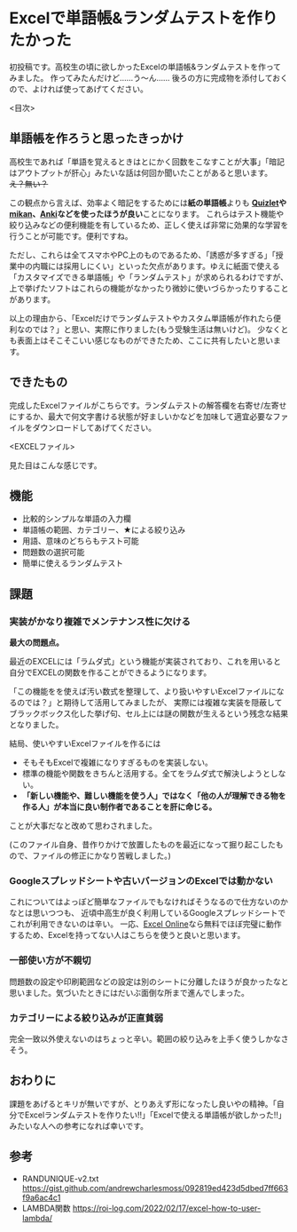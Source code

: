 # Excelで単語帳&ランダムテストを作りたかった

初投稿です。高校生の頃に欲しかったExcelの単語帳&ランダムテストを作ってみました。
作ってみたんだけど……う～ん……
後ろの方に完成物を添付しておくので、よければ使ってあげてください。

<目次>

## 単語帳を作ろうと思ったきっかけ

高校生であれば「単語を覚えるときはとにかく回数をこなすことが大事」「暗記はアウトプットが肝心」みたいな話は何回か聞いたことがあると思います。
~~え？無い？~~

この観点から言えば、効率よく暗記をするためには**紙の単語帳**よりも
**[Quizlet](https://quizlet.com/jp)や[mikan](https://mikan.link/)、[Anki](https://apps.ankiweb.net/)などを使ったほうが良い**ことになります。
これらはテスト機能や絞り込みなどの便利機能を有しているため、正しく使えば非常に効果的な学習を行うことが可能です。便利ですね。

ただし、これらは全てスマホやPC上のものであるため、「誘惑が多すぎる」「授業中の内職には採用しにくい」といった欠点があります。ゆえに紙面で使える「カスタマイズできる単語帳」や「ランダムテスト」が求められるわけですが、上で挙げたソフトはこれらの機能がなかったり微妙に使いづらかったりすることがあります。

以上の理由から、「Excelだけでランダムテストやカスタム単語帳が作れたら便利なのでは？」と思い、実際に作りました(もう受験生活は無いけど)。
少なくとも表面上はそこそこいい感じなものができたため、ここに共有したいと思います。

## できたもの

完成したExcelファイルがこちらです。ランダムテストの解答欄を右寄せ/左寄せにするか、最大で何文字書ける状態が好ましいかなどを加味して適宜必要なファイルをダウンロードしてあげてください。

<EXCELファイル>

見た目はこんな感じです。

<R-Small>
<R-Large>
<R-Kanji>

## 機能

- 比較的シンプルな単語の入力欄
- 単語帳の範囲、カテゴリー、★による絞り込み
- 用語、意味のどちらもテスト可能
- 問題数の選択可能
- 簡単に使えるランダムテスト

## 課題

### 実装がかなり複雑でメンテナンス性に欠ける

**最大の問題点。**

最近のEXCELには「ラムダ式」という機能が実装されており、これを用いると自分でEXCELの関数を作ることができるようになります。

「この機能をを使えば汚い数式を整理して、より扱いやすいExcelファイルになるのでは？」と期待して活用してみましたが、
実際には複雑な実装を隠蔽してブラックボックス化した挙げ句、セル上には謎の関数が生えるという残念な結果となりました。

結局、使いやすいExcelファイルを作るには

- そもそもExcelで複雑になりすぎるものを実装しない。
- 標準の機能や関数をきちんと活用する。全てをラムダ式で解決しようとしない。
- **「新しい機能や、難しい機能を使う人」ではなく「他の人が理解できる物を作る人」が本当に良い制作者であることを肝に命じる。**

ことが大事だなと改めて思わされました。

(このファイル自身、昔作りかけで放置したものを最近になって掘り起こしたもので、ファイルの修正にかなり苦戦しました。)

### Googleスプレッドシートや古いバージョンのExcelでは動かない

これについてはよっぽど簡単なファイルでもなければそうなるので仕方ないのかなとは思いつつも、
近頃中高生が良く利用しているGoogleスプレッドシートでこれが利用できないのは辛い。
一応、[Excel Online](https://www.microsoft.com/ja-jp/microsoft-365/excel)なら無料でほぼ完璧に動作するため、Excelを持ってない人はこちらを使うと良いと思います。

### 一部使い方が不親切

問題数の設定や印刷範囲などの設定は別のシートに分離したほうが良かったなと思いました。気づいたときにはだいぶ面倒な所まで進んでしまった。

### カテゴリーによる絞り込みが正直貧弱

完全一致以外使えないのはちょっと辛い。範囲の絞り込みを上手く使うしかなさそう。

## おわりに

課題をあげるとキリが無いですが、とりあえず形になったし良いやの精神。「自分でExcelランダムテストを作りたい!!」「Excelで使える単語帳が欲しかった!!」みたいな人への参考になれば幸いです。

## 参考

- RANDUNIQUE-v2.txt <https://gist.github.com/andrewcharlesmoss/092819ed423d5dbed7ff663f9a6ac4c1>
- LAMBDA関数 <https://roi-log.com/2022/02/17/excel-how-to-user-lambda/>
